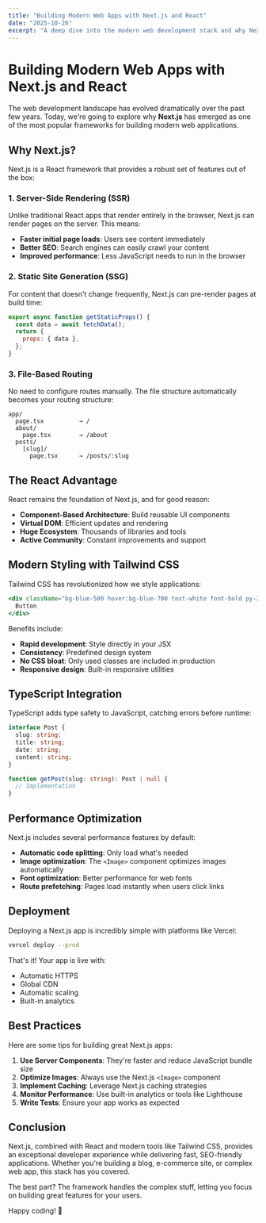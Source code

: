 ```yaml
---
title: "Building Modern Web Apps with Next.js and React"
date: "2025-10-26"
excerpt: "A deep dive into the modern web development stack and why Next.js has become the go-to framework for building fast, scalable applications."
---
```


# Building Modern Web Apps with Next.js and React

The web development landscape has evolved dramatically over the past few years. Today, we're going to explore why **Next.js** has emerged as one of the most popular frameworks for building modern web applications.

## Why Next.js?

Next.js is a React framework that provides a robust set of features out of the box:

### 1. Server-Side Rendering (SSR)
Unlike traditional React apps that render entirely in the browser, Next.js can render pages on the server. This means:

- **Faster initial page loads**: Users see content immediately
- **Better SEO**: Search engines can easily crawl your content
- **Improved performance**: Less JavaScript needs to run in the browser

### 2. Static Site Generation (SSG)
For content that doesn't change frequently, Next.js can pre-render pages at build time:

```javascript
export async function getStaticProps() {
  const data = await fetchData();
  return {
    props: { data },
  };
}
```

### 3. File-Based Routing
No need to configure routes manually. The file structure automatically becomes your routing structure:

```
app/
  page.tsx          → /
  about/
    page.tsx        → /about
  posts/
    [slug]/
      page.tsx      → /posts/:slug
```

## The React Advantage

React remains the foundation of Next.js, and for good reason:

- **Component-Based Architecture**: Build reusable UI components
- **Virtual DOM**: Efficient updates and rendering
- **Huge Ecosystem**: Thousands of libraries and tools
- **Active Community**: Constant improvements and support

## Modern Styling with Tailwind CSS

Tailwind CSS has revolutionized how we style applications:

```jsx
<div className="bg-blue-500 hover:bg-blue-700 text-white font-bold py-2 px-4 rounded">
  Button
</div>
```

Benefits include:
- **Rapid development**: Style directly in your JSX
- **Consistency**: Predefined design system
- **No CSS bloat**: Only used classes are included in production
- **Responsive design**: Built-in responsive utilities

## TypeScript Integration

TypeScript adds type safety to JavaScript, catching errors before runtime:

```typescript
interface Post {
  slug: string;
  title: string;
  date: string;
  content: string;
}

function getPost(slug: string): Post | null {
  // Implementation
}
```

## Performance Optimization

Next.js includes several performance features by default:

- **Automatic code splitting**: Only load what's needed
- **Image optimization**: The `<Image>` component optimizes images automatically
- **Font optimization**: Better performance for web fonts
- **Route prefetching**: Pages load instantly when users click links

## Deployment

Deploying a Next.js app is incredibly simple with platforms like Vercel:

```bash
vercel deploy --prod
```

That's it! Your app is live with:
- Automatic HTTPS
- Global CDN
- Automatic scaling
- Built-in analytics

## Best Practices

Here are some tips for building great Next.js apps:

1. **Use Server Components**: They're faster and reduce JavaScript bundle size
2. **Optimize Images**: Always use the Next.js `<Image>` component
3. **Implement Caching**: Leverage Next.js caching strategies
4. **Monitor Performance**: Use built-in analytics or tools like Lighthouse
5. **Write Tests**: Ensure your app works as expected

## Conclusion

Next.js, combined with React and modern tools like Tailwind CSS, provides an exceptional developer experience while delivering fast, SEO-friendly applications. Whether you're building a blog, e-commerce site, or complex web app, this stack has you covered.

The best part? The framework handles the complex stuff, letting you focus on building great features for your users.

Happy coding! 🚀

